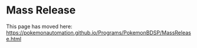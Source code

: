 # Mass Release

This page has moved here: https://pokemonautomation.github.io/Programs/PokemonBDSP/MassRelease.html


